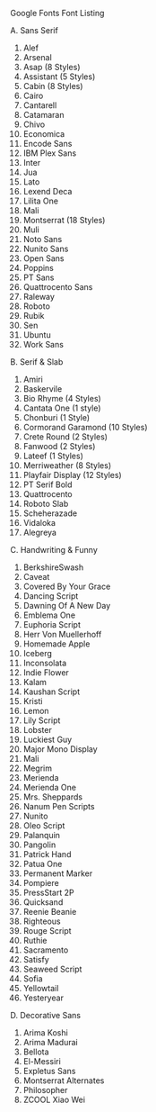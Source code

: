 Google Fonts Font Listing

A. Sans Serif
 1. Alef
 2. Arsenal
 3. Asap (8 Styles)
 4. Assistant (5 Styles)
 5. Cabin (8 Styles)
 6. Cairo
 7. Cantarell
 8. Catamaran
 9. Chivo
 10. Economica
 11. Encode Sans
 12. IBM Plex Sans
 13. Inter
 14. Jua
 15. Lato
 16. Lexend Deca
 17. Lilita One
 18. Mali
 19. Montserrat (18 Styles)
 20. Muli
 21. Noto Sans
 22. Nunito Sans
 23. Open Sans
 24. Poppins
 25. PT Sans
 26. Quattrocento Sans
 27. Raleway
 28. Roboto
 29. Rubik
 30. Sen
 31. Ubuntu
 32. Work Sans
 
B. Serif & Slab
 1. Amiri
 2. Baskervile
 3. Bio Rhyme (4 Styles)
 4. Cantata One (1 style)
 5. Chonburi (1 Style)
 6. Cormorand Garamond (10 Styles)
 7. Crete Round (2 Styles)
 8. Fanwood (2 Styles)
 9. Lateef (1 Styles)
 10. Merriweather (8 Styles)
 11. Playfair Display (12 Styles)
 12. PT Serif Bold
 13. Quattrocento
 14. Roboto Slab
 15. Scheherazade
 16. Vidaloka
 17. Alegreya
 
C. Handwriting & Funny 
 1. BerkshireSwash
 2. Caveat
 3. Covered By Your Grace
 4. Dancing Script
 5. Dawning Of A New Day
 6. Emblema One
 7. Euphoria Script 
 8. Herr Von Muellerhoff
 9. Homemade Apple
 10. Iceberg
 11. Inconsolata
 12. Indie Flower
 13. Kalam
 14. Kaushan Script
 15. Kristi
 16. Lemon
 17. Lily Script
 18. Lobster
 19. Luckiest Guy
 20. Major Mono Display
 21. Mali
 22. Megrim
 23. Merienda
 24. Merienda One
 25. Mrs. Sheppards
 26. Nanum Pen Scripts
 27. Nunito
 28. Oleo Script
 29. Palanquin
 30. Pangolin
 31. Patrick Hand
 32. Patua One
 33. Permanent Marker
 34. Pompiere
 35. PressStart 2P
 36. Quicksand
 37. Reenie Beanie
 38. Righteous
 39. Rouge Script
 40. Ruthie
 41. Sacramento
 42. Satisfy
 43. Seaweed Script
 44. Sofia
 45. Yellowtail
 46. Yesteryear
 
D. Decorative Sans
 1. Arima Koshi
 2. Arima Madurai
 3. Bellota
 4. El-Messiri
 5. Expletus Sans
 6. Montserrat Alternates
 7. Philosopher
 8. ZCOOL Xiao Wei
 
